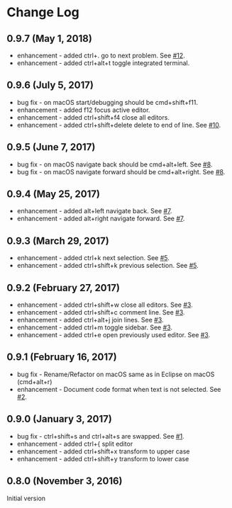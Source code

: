 # Change Log

## 0.9.7 (May 1, 2018)
* enhancement - added ctrl+. go to next problem. See [#12](https://github.com/alphabotsec/vscode-eclipse-keybindings/issues/12).
* enhancement - added ctrl+alt+t toggle integrated terminal.

## 0.9.6 (July 5, 2017)
* bug fix - on macOS start/debugging should be cmd+shift+f11.
* enhancement - added f12 focus active editor.
* enhancement - added ctrl+shift+f4 close all editors.
* enhancement - added ctrl+shift+delete delete to end of line. See [#10](https://github.com/alphabotsec/vscode-eclipse-keybindings/issues/10).

## 0.9.5 (June 7, 2017)
* bug fix - on macOS navigate back should be cmd+alt+left. See [#8](https://github.com/alphabotsec/vscode-eclipse-keybindings/issues/8).
* bug fix - on macOS navigate forward should be cmd+alt+right. See [#8](https://github.com/alphabotsec/vscode-eclipse-keybindings/issues/8).

## 0.9.4 (May 25, 2017)
* enhancement - added alt+left navigate back. See [#7](https://github.com/alphabotsec/vscode-eclipse-keybindings/pull/7).
* enhancement - added alt+right navigate forward. See [#7](https://github.com/alphabotsec/vscode-eclipse-keybindings/pull/7).

## 0.9.3 (March 29, 2017)
* enhancement - added ctrl+k next selection. See [#5](https://github.com/alphabotsec/vscode-eclipse-keybindings/issues/5).
* enhancement - added ctrl+shift+k previous selection. See [#5](https://github.com/alphabotsec/vscode-eclipse-keybindings/issues/5).

## 0.9.2 (February 27, 2017)
* enhancement - added ctrl+shift+w close all editors. See [#3](https://github.com/alphabotsec/vscode-eclipse-keybindings/issues/3).
* enhancement - added ctrl+shift+c comment line. See [#3](https://github.com/alphabotsec/vscode-eclipse-keybindings/issues/3).
* enhancement - added ctrl+alt+j join lines. See [#3](https://github.com/alphabotsec/vscode-eclipse-keybindings/issues/3).
* enhancement - added ctrl+m toggle sidebar. See [#3](https://github.com/alphabotsec/vscode-eclipse-keybindings/issues/3).
* enhancement - added ctrl+e open previously used editor. See [#3](https://github.com/alphabotsec/vscode-eclipse-keybindings/issues/3).

## 0.9.1 (February 16, 2017)
* bug fix - Rename/Refactor on macOS same as in Eclipse on macOS (cmd+alt+r)
* enhancement - Document code format when text is not selected. See [#2](https://github.com/alphabotsec/vscode-eclipse-keybindings/issues/2).

## 0.9.0 (January 3, 2017)
* bug fix - ctrl+shift+s and ctrl+alt+s are swapped. See [#1](https://github.com/alphabotsec/vscode-eclipse-keybindings/issues/1).
* enhancement - added ctrl+{ split editor 
* enhancement - added ctrl+shift+x transform to upper case
* enhancement - added ctrl+shift+y transform to lower case

## 0.8.0 (November 3, 2016)
Initial version
